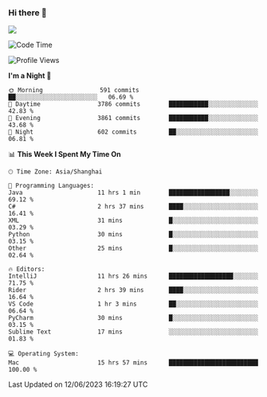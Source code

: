 ### Hi there 👋

<!--
**JJAYCHEN1e/jjaychen1e** is a ✨ _special_ ✨ repository because its `README.md` (this file) appears on your GitHub profile.

Here are some ideas to get you started:

- 🔭 I’m currently working on ...
- 🌱 I’m currently learning ...
- 👯 I’m looking to collaborate on ...
- 🤔 I’m looking for help with ...
- 💬 Ask me about ...
- 📫 How to reach me: ...
- 😄 Pronouns: ...
- ⚡ Fun fact: ...
-->

[![](https://github-readme-stats.vercel.app/api?username=jjaychen1e&show_icons=true)](https://github.com/jjaychen1e/github-readme-stats?count_private=true)

<!--START_SECTION:waka-->
![Code Time](http://img.shields.io/badge/Code%20Time-743%20hrs%2058%20mins-blue)

![Profile Views](http://img.shields.io/badge/Profile%20Views-0-blue)

**I'm a Night 🦉** 

```text
🌞 Morning                591 commits         ██░░░░░░░░░░░░░░░░░░░░░░░   06.69 % 
🌆 Daytime                3786 commits        ███████████░░░░░░░░░░░░░░   42.83 % 
🌃 Evening                3861 commits        ███████████░░░░░░░░░░░░░░   43.68 % 
🌙 Night                  602 commits         ██░░░░░░░░░░░░░░░░░░░░░░░   06.81 % 
```


📊 **This Week I Spent My Time On** 

```text
🕑︎ Time Zone: Asia/Shanghai

💬 Programming Languages: 
Java                     11 hrs 1 min        █████████████████░░░░░░░░   69.12 % 
C#                       2 hrs 37 mins       ████░░░░░░░░░░░░░░░░░░░░░   16.41 % 
XML                      31 mins             █░░░░░░░░░░░░░░░░░░░░░░░░   03.29 % 
Python                   30 mins             █░░░░░░░░░░░░░░░░░░░░░░░░   03.15 % 
Other                    25 mins             █░░░░░░░░░░░░░░░░░░░░░░░░   02.64 % 

🔥 Editors: 
IntelliJ                 11 hrs 26 mins      ██████████████████░░░░░░░   71.75 % 
Rider                    2 hrs 39 mins       ████░░░░░░░░░░░░░░░░░░░░░   16.64 % 
VS Code                  1 hr 3 mins         ██░░░░░░░░░░░░░░░░░░░░░░░   06.64 % 
PyCharm                  30 mins             █░░░░░░░░░░░░░░░░░░░░░░░░   03.15 % 
Sublime Text             17 mins             ░░░░░░░░░░░░░░░░░░░░░░░░░   01.83 % 

💻 Operating System: 
Mac                      15 hrs 57 mins      █████████████████████████   100.00 % 
```


 Last Updated on 12/06/2023 16:19:27 UTC
<!--END_SECTION:waka-->
